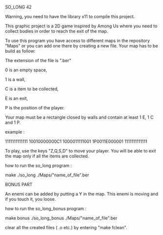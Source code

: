 SO_LONG 42

Warning, you need to have the library x11 to compile this project.

This graphic project is a 2D game inspired by Among Us where you need to collect bodies in order to reach the exit of the map.


To use this program you have access to different maps in the repository "Maps" or you can add one there by creating a new file.
Your map has to be build as follow:

The extension of the file is ".ber"

0 is an empty space,

1 is a wall,

C is a item to be collected,

E is an exit,

P is the position of the player.

Your map must be a rectangle closed by walls and contain at least 1 E, 1 C and 1 P.

example :

1111111111111
10010000000C1
1000011111001
1P0011E000001
1111111111111


To play, use the keys "Z,Q,S,D" to move your player. You will be able to exit the map only if all the items are collected.

how to run the so_long program :

  make
  ./so_long ./Maps/"name_of_file".ber

BONUS PART

An enemi can be added by putting a Y in the map. This enemi is moving and if you touch it, you loose.

how to run the so_long_bonus program :

  make bonus
  ./so_long_bonus ./Maps/"name_of_file".ber

clear all the created files ( .o etc.) by entering "make fclean".
